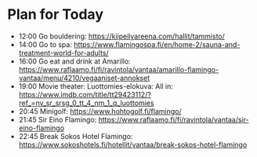 # Plan for Today
* 12:00 Go bouldering: https://kiipeilyareena.com/hallit/tammisto/
* 14:00 Go to spa: https://www.flamingospa.fi/en/home-2/sauna-and-treatment-world-for-adults/
* 16:00 Go eat and drink at Amarillo: https://www.raflaamo.fi/fi/ravintola/vantaa/amarillo-flamingo-vantaa/menu/4210/vegaaniset-annokset
* 19:00 Movie theater: Luottomies-elokuva: All in: https://www.imdb.com/title/tt29423112/?ref_=nv_sr_srsg_0_tt_4_nm_1_q_luottomies
* 20:45 Minigolf: https://www.hohtogolf.fi/flamingo/
* 21:45 Sir Eino Flamingo: https://www.raflaamo.fi/fi/ravintola/vantaa/sir-eino-flamingo
* 22:45 Break Sokos Hotel Flamingo: https://www.sokoshotels.fi/hotellit/vantaa/break-sokos-hotel-flamingo
